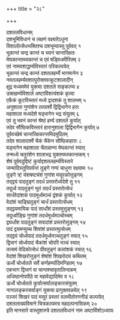 +++
title = "२८"

+++
   
दशतलविधानम्   
दशभूमिविधानं च लक्षणं वक्ष्यतेऽधुना   
विशालोत्सेधभक्तिश्च दशभूम्यास्तु पूर्ववत् १  
भूकान्तं चन्द्र कान्तं च भवनं चान्तरिक्षतः   
मेघकान्ताब्जकान्तं च एवं षड्विधमीरितम् २  
एवं नामवशाद्धर्म्यविस्तारं परिकल्पयेत्   
भूकान्तं चन्द्र कान्तं दशतलहर्म्ये भागमानेन ३  
नवतलहर्म्यवशात्पुरोक्तवत्कूटशालादीन्   
क्षुद्र मध्यममेवं युक्त्या दशतले सङ्कल्प्य ४  
उक्तहर्म्यविशाले अष्टाविंशत्यंशकं कृत्वा   
एकैकं कूटविस्तारं मध्ये द्वादशकं तु शालभम् ५  
अनुशाला गुणांशेन तत्पार्श्वे द्विद्विभागेन हराः   
महाशाला मध्यदेशे षड्भागेन भद्र संयुतम् ६  
एवं तु भवनं कान्तं श्रेष्ठं हर्म्य दशतले कुर्यात्   
तदेव सौष्ठिकविस्तारं हारानुशाला द्विद्विभागेन कुर्यात् ७  
पूर्ववच्छेषं चान्तरिक्षकान्तमिदमुदितम्   
तदेव शालापार्श्वे चैकं चैकेन सौष्ठिकहाराः ८  
षड्भागेन महाशाला चैतन्नाम्ना मेघकान्तं स्यात्   
तन्मध्ये चतुरंशेन शालाभद्र युक्तमब्जकान्तकम् ९  
शेषं पूर्ववदुद्दिष्टं कुर्याद्दशतलहर्म्यविस्तारे   
जन्मादिस्तूपिपर्यन्तं तुङ्गे गण्यं चाधुना वक्ष्यामः १०  
तुङ्गे त्र्\! यंशषष्ट्यंशं गुणांश मसूरकोत्तुङ्गम्   
तद्द्वयं पादतुङ्गं तदर्ध प्रस्तरोर्ध्वदेशे तु ११  
तदूर्ध्व पादतुङ्गं भूतं तदर्धं प्रस्तरोत्सेधं   
सार्धवेदांशकं पादमूर्ध्वमञ्चं द्वंशकं कुर्यात् १२  
वेदांशं चाङ्घ्रितुङ्गं चार्धं प्रस्तरोत्सेधम्   
तद्द्वयमायिक पादं सार्धांशं प्रस्तमुत्तुङ्गम् १३  
तदूर्ध्वाङ्घ्रि गुणांशं तदर्धमूर्ध्वमञ्चोच्चम्   
द्व्यर्धांश पादतुङ्गं सपादांशं प्रस्तरोत्तुङ्गम् १४  
पादं द्वयमप्युच्च शिवांशं प्रस्तरमुत्सेधम्   
तद्द्वयं चोर्ध्वपादं तदर्धमूर्ध्वमञ्चतुङ्गं स्यात् १५  
द्विभागं चोर्ध्वपादं चैकांशं चोपरि मञ्चं स्यात्   
तत्समं वेदिकोत्सेधं ग्रीवतुङ्गं कलांशकं स्यात् १६  
वेदांशं शिखरोत्तुङ्गं शेषांशं शिखरोदयं कथितम्   
ऊर्ध्वे चोर्ध्वतले सर्वे कर्णहर्म्यादिमण्डितम् १७  
एकभाग द्विभागं वा चान्तश्चावृतालिन्दकम्   
अधिष्ठानोपपीठे वा महावेद्यादिमेव व १८  
ऊर्ध्वे चोर्ध्वतले कुर्यात्सर्वालङ्कारसंयुतम्   
नानालङ्करसर्वाङ्गं युक्त्या प्रागुक्तवन्नयेत् १९  
पञ्जरं शिखरं पादं मसूरं प्रस्तरं वलभीतोरणनीडं कल्पयेत्   
दशतलाख्यविमाने चित्रकल्पमत्र महदल्पनासिकम् २०  
इति मानसारे वास्तुशास्त्रे दशतलविधानं नाम अष्टाविंशोऽध्यायः
